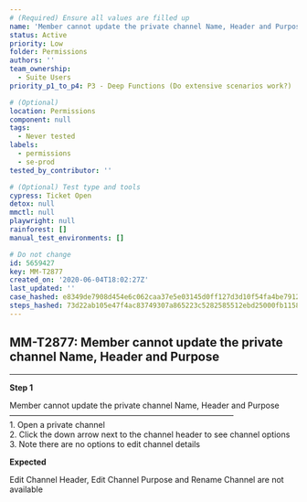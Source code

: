 ```yaml
---
# (Required) Ensure all values are filled up
name: 'Member cannot update the private channel Name, Header and Purpose'
status: Active
priority: Low
folder: Permissions
authors: ''
team_ownership:
  - Suite Users
priority_p1_to_p4: P3 - Deep Functions (Do extensive scenarios work?)

# (Optional)
location: Permissions
component: null
tags:
  - Never tested
labels:
  - permissions
  - se-prod
tested_by_contributor: ''

# (Optional) Test type and tools
cypress: Ticket Open
detox: null
mmctl: null
playwright: null
rainforest: []
manual_test_environments: []

# Do not change
id: 5659427
key: MM-T2877
created_on: '2020-06-04T18:02:27Z'
last_updated: ''
case_hashed: e8349de7908d454e6c062caa37e5e03145d0ff127d3d10f54fa4be79129d3b1ab0ab4278bb3db1a2468e06344e6c11f1
steps_hashed: 73d22ab105e47f4ac83749307a865223c5282585512ebd25000fb11582e58aa4318b132d65d38c92f031e39da6b5e648
---
```


<!-- (Auto-generated) Based on frontmatter's "key" and "name" -->

## MM-T2877: Member cannot update the private channel Name, Header and Purpose

---

**Step 1**

Member cannot update the private channel Name, Header and Purpose\
————————————————————————————\
1\. Open a private channel\
2\. Click the down arrow next to the channel header to see channel options\
3\. Note there are no options to edit channel details

**Expected**

Edit Channel Header, Edit Channel Purpose and Rename Channel are not available
